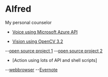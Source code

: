 # Alfred

My personal counselor

 - [Voice using Microsoft Azure API](https://azure.microsoft.com) 

 - [Vision using OpenCV 3.2](http://opencv.org/opencv-3-2.html)

 --[open source project 1](https://github.com/vipul-sharma20/gesture-opencv)
 --[open source project 2](https://github.com/mahaveerverma/hand-gesture-recognition-opencv)

 - [Action using lots of API and shell scripts]

 --[webbrowser](https://docs.python.org/2/library/webbrowser.html)
 --[Evernote](https://github.com/evernote/evernote-sdk-python)
